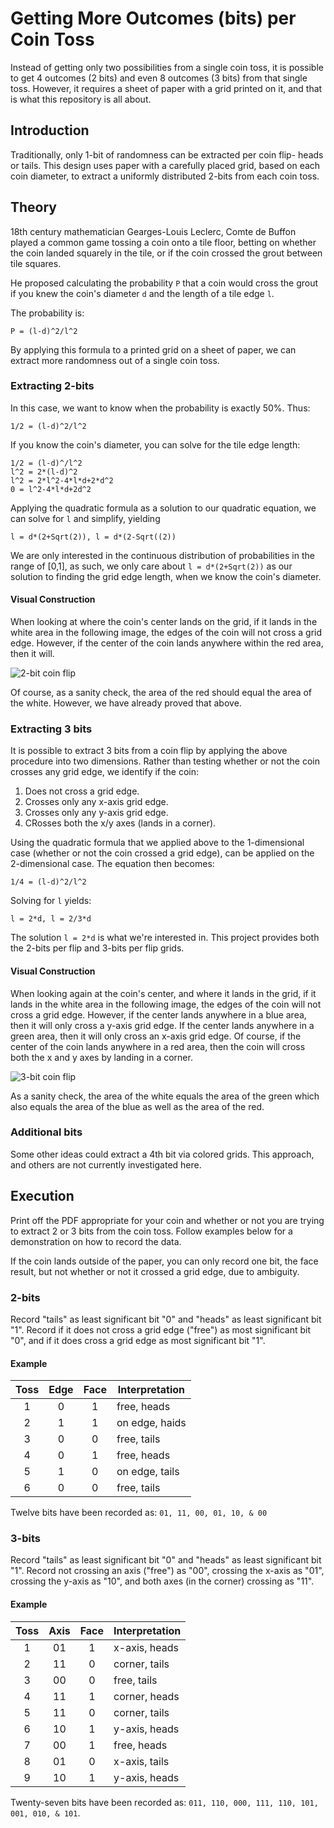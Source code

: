 # Getting More Outcomes (bits) per Coin Toss
Instead of getting only two possibilities from a single coin toss, it is
possible to get 4 outcomes (2 bits) and even 8 outcomes (3 bits) from that
single toss. However, it requires a sheet of paper with a grid printed on it,
and that is what this repository is all about.

## Introduction
Traditionally, only 1-bit of randomness can be extracted per coin flip- heads or
tails. This design uses paper with a carefully placed grid, based on each coin
diameter, to extract a uniformly distributed 2-bits from each coin toss.

## Theory
18th century mathematician Gearges-Louis Leclerc, Comte de Buffon played a
common game tossing a coin onto a tile floor, betting on whether the coin landed
squarely in the tile, or if the coin crossed the grout between tile squares.

He proposed calculating the probability `P` that a coin would cross the grout if
you knew the coin's diameter `d` and the length of a tile edge `l`.

The probability is:

    P = (l-d)^2/l^2

By applying this formula to a printed grid on a sheet of paper, we can extract
more randomness out of a single coin toss.

### Extracting 2-bits
In this case, we want to know when the probability is exactly 50%. Thus:

    1/2 = (l-d)^2/l^2

If you know the coin's diameter, you can solve for the tile edge length:

    1/2 = (l-d)^/l^2
    l^2 = 2*(l-d)^2
    l^2 = 2*l^2-4*l*d+2*d^2
    0 = l^2-4*l*d+2d^2

Applying the quadratic formula as a solution to our quadratic equation, we can
solve for `l` and simplify, yielding

    l = d*(2+Sqrt(2)), l = d*(2-Sqrt((2))

We are only interested in the continuous distribution of probabilities in the
range of [0,1], as such, we only care about `l = d*(2+Sqrt(2))` as our solution
to finding the grid edge length, when we know the coin's diameter.

#### Visual Construction
When looking at where the coin's center lands on the grid, if it lands in the
white area in the following image, the edges of the coin will not cross a grid
edge. However, if the center of the coin lands anywhere within the red area,
then it will.

![2-bit coin flip](https://user-images.githubusercontent.com/699572/43870379-78b8c46e-9b34-11e8-9187-cab997e07733.png)

Of course, as a sanity check, the area of the red should equal the area of the
white. However, we have already proved that above.

### Extracting 3 bits
It is possible to extract 3 bits from a coin flip by applying the above
procedure into two dimensions. Rather than testing whether or not the coin
crosses any grid edge, we identify if the coin:

1. Does not cross a grid edge.
2. Crosses only any x-axis grid edge.
3. Crosses only any y-axis grid edge.
4. CRosses both the x/y axes (lands in a corner).

Using the quadratic formula that we applied above to the 1-dimensional case
(whether or not the coin crossed a grid edge), can be applied on the 2-dimensional
case. The equation then becomes:

    1/4 = (l-d)^2/l^2

Solving for `l` yields:

    l = 2*d, l = 2/3*d

The solution `l = 2*d` is what we're interested in. This project provides both the
2-bits per flip and 3-bits per flip grids.

#### Visual Construction
When looking again at the coin's center, and where it lands in the grid, if it
lands in the white area in the following image, the edges of the coin will not
cross a grid edge. However, if the center lands anywhere in a blue area, then it
will only cross a y-axis grid edge. If the center lands anywhere in a green
area, then it will only cross an x-axis grid edge. Of course, if the center of
the coin lands anywhere in a red area, then the coin will cross both the x and y
axes by landing in a corner.

![3-bit coin flip](https://user-images.githubusercontent.com/699572/43870380-7933c178-9b34-11e8-8758-f214c5f1f4af.png)

As a sanity check, the area of the white equals the area of the green which also
equals the area of the blue as well as the area of the red.

### Additional bits
Some other ideas could extract a 4th bit via colored grids. This approach, and
others are not currently investigated here.

## Execution
Print off the PDF appropriate for your coin and whether or not you are trying to
extract 2 or 3 bits from the coin toss. Follow examples below for a
demonstration on how to record the data.

If the coin lands outside of the paper, you can only record one bit, the face
result, but not whether or not it crossed a grid edge, due to ambiguity.

### 2-bits
Record "tails" as least significant bit "0" and "heads" as least significant bit
"1". Record if it does not cross a grid edge ("free") as most significant bit
"0", and if it does cross a grid edge as most significant bit "1".

#### Example
| Toss | Edge | Face | Interpretation |
| :--: | :--: | :--: | -------------- |
|  1   |  0   |  1   | free, heads    |
|  2   |  1   |  1   | on edge, haids |
|  3   |  0   |  0   | free, tails    |
|  4   |  0   |  1   | free, heads    |
|  5   |  1   |  0   | on edge, tails |
|  6   |  0   |  0   | free, tails    |

Twelve bits have been recorded as: `01, 11, 00, 01, 10, & 00`

### 3-bits
Record "tails" as least significant bit "0" and "heads" as least significant bit
"1". Record not crossing an axis ("free") as "00", crossing the x-axis as "01",
crossing the y-axis as "10", and both axes (in the corner) crossing as "11".

#### Example
| Toss | Axis | Face | Interpretation |
| :--: | :--: | :--: | -------------- |
|  1   |  01  |  1   | x-axis, heads  |
|  2   |  11  |  0   | corner, tails  |
|  3   |  00  |  0   | free, tails    |
|  4   |  11  |  1   | corner, heads  |
|  5   |  11  |  0   | corner, tails  |
|  6   |  10  |  1   | y-axis, heads  |
|  7   |  00  |  1   | free, heads    |
|  8   |  01  |  0   | x-axis, tails  |
|  9   |  10  |  1   | y-axis, heads  |

Twenty-seven bits have been recorded as: `011, 110, 000, 111, 110, 101, 001,
010, & 101`.
